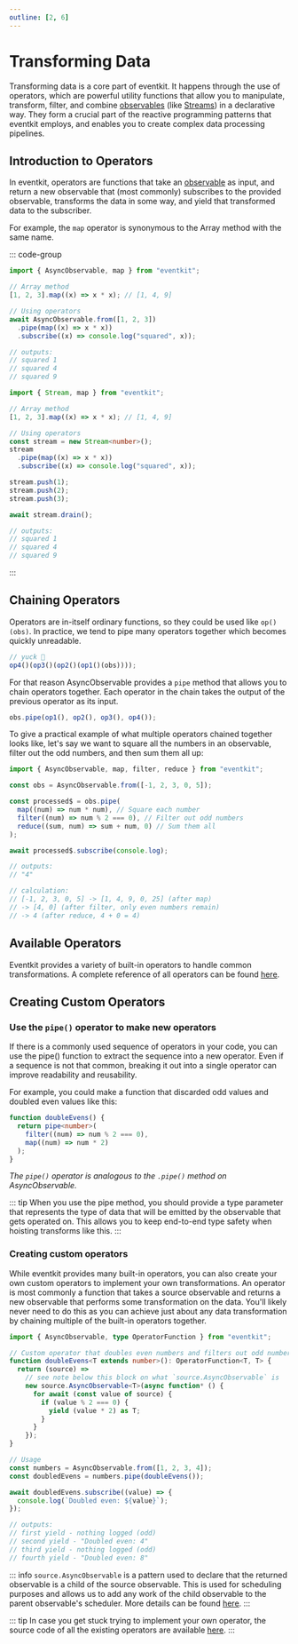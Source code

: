 ```yaml
---
outline: [2, 6]
---
```


# Transforming Data

Transforming data is a core part of eventkit. It happens through the use of operators, which are powerful utility functions that allow you to manipulate, transform, filter, and combine [observables](/guide/concepts/observable-pattern) (like [Streams](/guide/concepts/creating-streams)) in a declarative way. They form a crucial part of the reactive programming patterns that eventkit employs, and enables you to create complex data processing pipelines.

## Introduction to Operators

In eventkit, operators are functions that take an [observable](/guide/concepts/observable-pattern) as input, and return a new observable that (most commonly) subscribes to the provided observable, transforms the data in some way, and yield that transformed data to the subscriber.

For example, the `map` operator is synonymous to the Array method with the same name.

::: code-group
```ts [AsyncObservable]
import { AsyncObservable, map } from "eventkit";

// Array method
[1, 2, 3].map((x) => x * x); // [1, 4, 9]

// Using operators
await AsyncObservable.from([1, 2, 3])
  .pipe(map((x) => x * x))
  .subscribe((x) => console.log("squared", x));

// outputs:
// squared 1
// squared 4
// squared 9
```
```ts [Stream]
import { Stream, map } from "eventkit";

// Array method
[1, 2, 3].map((x) => x * x); // [1, 4, 9]

// Using operators
const stream = new Stream<number>();
stream
  .pipe(map((x) => x * x))
  .subscribe((x) => console.log("squared", x));

stream.push(1);
stream.push(2);
stream.push(3);

await stream.drain();

// outputs:
// squared 1
// squared 4
// squared 9
```
:::

## Chaining Operators

Operators are in-itself ordinary functions, so they could be used like `op()(obs)`. In practice, we tend to pipe many operators together which becomes quickly unreadable.

```ts
// yuck 🤮
op4()(op3()(op2()(op1()(obs))));
```

For that reason AsyncObservable provides a `pipe` method that allows you to chain operators together. Each operator in the chain takes the output of the previous operator as its input.

```ts
obs.pipe(op1(), op2(), op3(), op4());
```

To give a practical example of what multiple operators chained together looks like, let's say we want to square all the numbers in an observable, filter out the odd numbers, and then sum them all up:

```ts
import { AsyncObservable, map, filter, reduce } from "eventkit";

const obs = AsyncObservable.from([-1, 2, 3, 0, 5]);

const processed$ = obs.pipe(
  map((num) => num * num), // Square each number
  filter((num) => num % 2 === 0), // Filter out odd numbers
  reduce((sum, num) => sum + num, 0) // Sum them all
);

await processed$.subscribe(console.log);

// outputs:
// "4"

// calculation:
// [-1, 2, 3, 0, 5] -> [1, 4, 9, 0, 25] (after map)
// -> [4, 0] (after filter, only even numbers remain)
// -> 4 (after reduce, 4 + 0 = 4)
```

## Available Operators

Eventkit provides a variety of built-in operators to handle common transformations. A complete reference of all operators can be found [here](/guide/reference/operators).

## Creating Custom Operators

### Use the `pipe()` operator to make new operators

If there is a commonly used sequence of operators in your code, you can use the pipe() function to extract the sequence into a new operator. Even if a sequence is not that common, breaking it out into a single operator can improve readability and reusability.

For example, you could make a function that discarded odd values and doubled even values like this:

```ts
function doubleEvens() {
  return pipe<number>(
    filter((num) => num % 2 === 0),
    map((num) => num * 2)
  );
}
```

_The `pipe()` operator is analogous to the `.pipe()` method on AsyncObservable._

::: tip
When you use the pipe method, you should provide a type parameter that represents the type of data that will be emitted by the observable that gets operated on. This allows you to keep end-to-end type safety when hoisting transforms like this.
:::

### Creating custom operators

While eventkit provides many built-in operators, you can also create your own custom operators to implement your own transformations. An operator is most commonly a function that takes a source observable and returns a new observable that performs some transformation on the data. You'll likely never need to do this as you can achieve just about any data transformation by chaining multiple of the built-in operators together.

```ts
import { AsyncObservable, type OperatorFunction } from "eventkit";

// Custom operator that doubles even numbers and filters out odd numbers
function doubleEvens<T extends number>(): OperatorFunction<T, T> {
  return (source) =>
    // see note below this block on what `source.AsyncObservable` is
    new source.AsyncObservable<T>(async function* () {
      for await (const value of source) {
        if (value % 2 === 0) {
          yield (value * 2) as T;
        }
      }
    });
}

// Usage
const numbers = AsyncObservable.from([1, 2, 3, 4]);
const doubledEvens = numbers.pipe(doubleEvens());

await doubledEvens.subscribe((value) => {
  console.log(`Doubled even: ${value}`);
});

// outputs:
// first yield - nothing logged (odd)
// second yield - "Doubled even: 4"
// third yield - nothing logged (odd)
// fourth yield - "Doubled even: 8"
```

::: info
`source.AsyncObservable` is a pattern used to declare that the returned observable is a child of the source observable. This is used for scheduling purposes and allows us to add any work of the child observable to the parent observable's scheduler. More details can be found [here](/guide/concepts/scheduling#composing-observables).
:::

::: tip
In case you get stuck trying to implement your own operator, the source code of all the existing operators are available [here](https://github.com/hntrl/eventkit/blob/main/packages/eventkit/lib/operators).
:::
